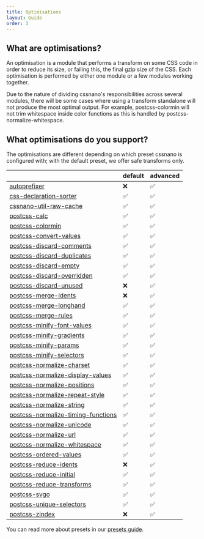```yaml
---
title: Optimisations
layout: Guide
order: 3
---
```



## What are optimisations?

An optimisation is a module that performs a transform on some CSS code in order
to reduce its size, or failing this, the final gzip size of the CSS. Each
optimisation is performed by either one module or a few modules working
together.

Due to the nature of dividing cssnano's responsibilities across several modules,
there will be some cases where using a transform standalone will not produce
the most optimal output. For example, postcss-colormin will not trim whitespace
inside color functions as this is handled by postcss-normalize-whitespace.


## What optimisations do you support?

<!-- This section is automatically generated. -->

The optimisations are different depending on which preset cssnano is configured with; with the default preset, we offer safe transforms only.

|  | default | advanced |
| --- | ------- | -------- |
| [autoprefixer](/optimisations/autoprefixer) | ❌ | ✅ |
| [css-declaration-sorter](/optimisations/cssdeclarationsorter) | ✅ | ✅ |
| [cssnano-util-raw-cache](/optimisations/rawcache) | ✅ | ✅ |
| [postcss-calc](/optimisations/calc) | ✅ | ✅ |
| [postcss-colormin](/optimisations/colormin) | ✅ | ✅ |
| [postcss-convert-values](/optimisations/convertvalues) | ✅ | ✅ |
| [postcss-discard-comments](/optimisations/discardcomments) | ✅ | ✅ |
| [postcss-discard-duplicates](/optimisations/discardduplicates) | ✅ | ✅ |
| [postcss-discard-empty](/optimisations/discardempty) | ✅ | ✅ |
| [postcss-discard-overridden](/optimisations/discardoverridden) | ✅ | ✅ |
| [postcss-discard-unused](/optimisations/discardunused) | ❌ | ✅ |
| [postcss-merge-idents](/optimisations/mergeidents) | ❌ | ✅ |
| [postcss-merge-longhand](/optimisations/mergelonghand) | ✅ | ✅ |
| [postcss-merge-rules](/optimisations/mergerules) | ✅ | ✅ |
| [postcss-minify-font-values](/optimisations/minifyfontvalues) | ✅ | ✅ |
| [postcss-minify-gradients](/optimisations/minifygradients) | ✅ | ✅ |
| [postcss-minify-params](/optimisations/minifyparams) | ✅ | ✅ |
| [postcss-minify-selectors](/optimisations/minifyselectors) | ✅ | ✅ |
| [postcss-normalize-charset](/optimisations/normalizecharset) | ✅ | ✅ |
| [postcss-normalize-display-values](/optimisations/normalizedisplayvalues) | ✅ | ✅ |
| [postcss-normalize-positions](/optimisations/normalizepositions) | ✅ | ✅ |
| [postcss-normalize-repeat-style](/optimisations/normalizerepeatstyle) | ✅ | ✅ |
| [postcss-normalize-string](/optimisations/normalizestring) | ✅ | ✅ |
| [postcss-normalize-timing-functions](/optimisations/normalizetimingfunctions) | ✅ | ✅ |
| [postcss-normalize-unicode](/optimisations/normalizeunicode) | ✅ | ✅ |
| [postcss-normalize-url](/optimisations/normalizeurl) | ✅ | ✅ |
| [postcss-normalize-whitespace](/optimisations/normalizewhitespace) | ✅ | ✅ |
| [postcss-ordered-values](/optimisations/orderedvalues) | ✅ | ✅ |
| [postcss-reduce-idents](/optimisations/reduceidents) | ❌ | ✅ |
| [postcss-reduce-initial](/optimisations/reduceinitial) | ✅ | ✅ |
| [postcss-reduce-transforms](/optimisations/reducetransforms) | ✅ | ✅ |
| [postcss-svgo](/optimisations/svgo) | ✅ | ✅ |
| [postcss-unique-selectors](/optimisations/uniqueselectors) | ✅ | ✅ |
| [postcss-zindex](/optimisations/zindex) | ❌ | ✅ |

You can read more about presets in our [presets guide](/guides/presets/).
